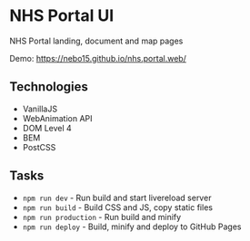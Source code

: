 # NHS Portal UI

NHS Portal landing, document and map pages

Demo: https://nebo15.github.io/nhs.portal.web/

## Technologies

- VanillaJS
- WebAnimation API
- DOM Level 4
- BEM
- PostCSS

## Tasks

- `npm run dev` - Run build and start livereload server
- `npm run build` - Build CSS and JS, copy static files
- `npm run production` - Run build and minify
- `npm run deploy` - Build, minify and deploy to GitHub Pages